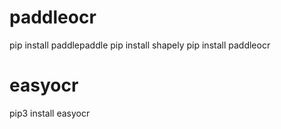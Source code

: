 # paddleocr
pip install paddlepaddle
pip install shapely
pip install paddleocr

# easyocr
pip3 install easyocr
